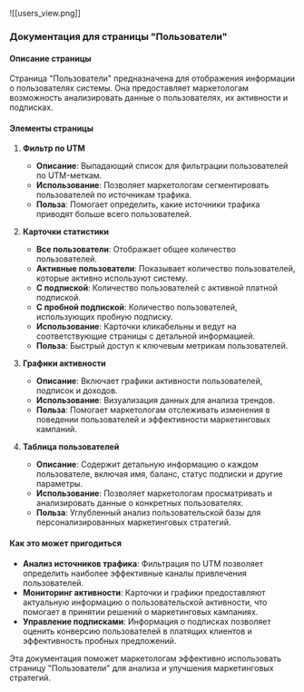 ![[users_view.png]]

### Документация для страницы "Пользователи"

#### Описание страницы

Страница "Пользователи" предназначена для отображения информации о пользователях системы. Она предоставляет маркетологам возможность анализировать данные о пользователях, их активности и подписках.

#### Элементы страницы

1. **Фильтр по UTM**
   - **Описание**: Выпадающий список для фильтрации пользователей по UTM-меткам.
   - **Использование**: Позволяет маркетологам сегментировать пользователей по источникам трафика.
   - **Польза**: Помогает определить, какие источники трафика приводят больше всего пользователей.

2. **Карточки статистики**
   - **Все пользователи**: Отображает общее количество пользователей.
   - **Активные пользователи**: Показывает количество пользователей, которые активно используют систему.
   - **С подпиской**: Количество пользователей с активной платной подпиской.
   - **С пробной подпиской**: Количество пользователей, использующих пробную подписку.
   - **Использование**: Карточки кликабельны и ведут на соответствующие страницы с детальной информацией.
   - **Польза**: Быстрый доступ к ключевым метрикам пользователей.

3. **Графики активности**
   - **Описание**: Включает графики активности пользователей, подписок и доходов.
   - **Использование**: Визуализация данных для анализа трендов.
   - **Польза**: Помогает маркетологам отслеживать изменения в поведении пользователей и эффективности маркетинговых кампаний.

4. **Таблица пользователей**
   - **Описание**: Содержит детальную информацию о каждом пользователе, включая имя, баланс, статус подписки и другие параметры.
   - **Использование**: Позволяет маркетологам просматривать и анализировать данные о конкретных пользователях.
   - **Польза**: Углубленный анализ пользовательской базы для персонализированных маркетинговых стратегий.

#### Как это может пригодиться

- **Анализ источников трафика**: Фильтрация по UTM позволяет определить наиболее эффективные каналы привлечения пользователей.
- **Мониторинг активности**: Карточки и графики предоставляют актуальную информацию о пользовательской активности, что помогает в принятии решений о маркетинговых кампаниях.
- **Управление подписками**: Информация о подписках позволяет оценить конверсию пользователей в платящих клиентов и эффективность пробных предложений.

Эта документация поможет маркетологам эффективно использовать страницу "Пользователи" для анализа и улучшения маркетинговых стратегий.
